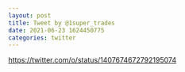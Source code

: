 ```yaml
--- 
layout: post 
title: Tweet by @1super_trades 
date: 2021-06-23 1624450775 
categories: twitter 
--- 
```

https://twitter.com/o/status/1407674672792195074